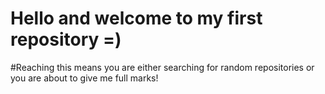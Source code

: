 # Hello and welcome to my first repository =)

#Reaching this means you are either searching for random repositories or you are about to give me full marks!
